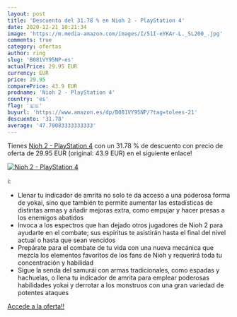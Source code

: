 ```yaml
---
layout: post
title: 'Descuento del 31.78 % en Nioh 2 - PlayStation 4'
date: 2020-12-21 10:21:34
image: 'https://m.media-amazon.com/images/I/51I-eYKAr-L._SL200_.jpg'
comments: true
category: ofertas
author: ring
slug: 'B081VY95NP-es'
actualPrice: 29.95 EUR
currency: EUR
price: 29.95
comparePrice: 43.9 EUR
prodname: 'Nioh 2 - PlayStation 4'
country: 'es'
flag: '🇪🇸'
buyurl: 'https://www.amazon.es/dp/B081VY95NP/?tag=tolees-21'
descuento: '31.78'
average: '47.70083333333333'
---
```


Tienes [Nioh 2 - PlayStation 4](https://www.amazon.es/dp/B081VY95NP/?tag=tolees-21) con un 31.78 % de descuento con precio de oferta de 29.95 EUR (original: 43.9 EUR) en el siguiente enlace!

[![Nioh 2 - PlayStation 4](https://m.media-amazon.com/images/I/51I-eYKAr-L._SL200_.jpg)](https://www.amazon.es/dp/B081VY95NP/?tag=tolees-21)

ℹ️:

- Llenar tu indicador de amrita no solo te da acceso a una poderosa forma de yokai, sino que también te permite aumentar las estadísticas de distintas armas y añadir mejoras extra, como empujar y hacer presas a los enemigos abatidos
- Invoca a los espectros que han dejado otros jugadores de Nioh 2 para ayudarte en el combate; sus espíritus te asistirán hasta el final del nivel actual o hasta que sean vencidos
- Prepárate para el combate de tu vida con una nueva mecánica que mezcla los elementos favoritos de los fans de Nioh y requerirá toda tu concentración y habilidad
- Sigue la senda del samurái con armas tradicionales, como espadas y hachuelas, o llena tu indicador de amrita para emplear poderosas habilidades yokai y derrotar a los monstruos con una gran variedad de potentes ataques

[Accede a la oferta!!](https://www.amazon.es/dp/B081VY95NP/?tag=tolees-21)
